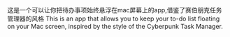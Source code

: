 这是一个可以让你把待办事项始终悬浮在mac屏幕上的app,借鉴了赛伯朋克任务管理器的风格
This is an app that allows you to keep your to-do list floating on your Mac screen, inspired by the style of the Cyberpunk Task Manager.
